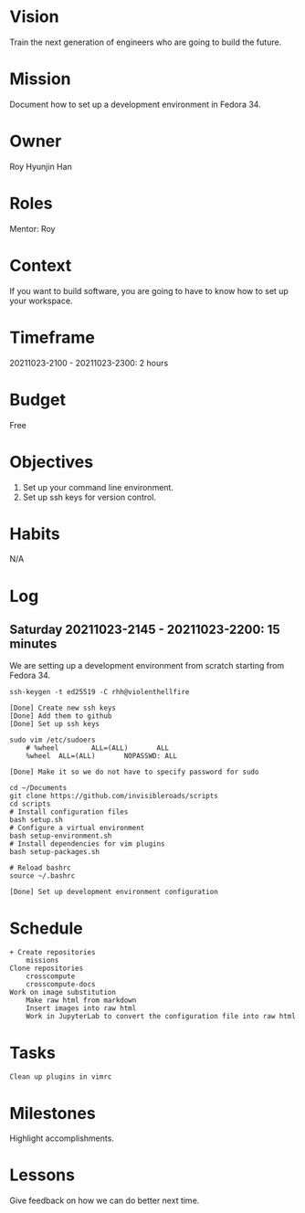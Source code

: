 # Vision
Train the next generation of engineers who are going to build the future.

# Mission
Document how to set up a development environment in Fedora 34.

# Owner
Roy Hyunjin Han

# Roles
Mentor: Roy

# Context
If you want to build software, you are going to have to know how to set up your workspace.

# Timeframe
20211023-2100 - 20211023-2300: 2 hours

# Budget
Free

# Objectives
1. Set up your command line environment.
2. Set up ssh keys for version control.

# Habits
N/A

# Log

## Saturday 20211023-2145 - 20211023-2200: 15 minutes

We are setting up a development environment from scratch starting from Fedora 34.

```
ssh-keygen -t ed25519 -C rhh@violenthellfire
```

	[Done] Create new ssh keys
	[Done] Add them to github
	[Done] Set up ssh keys

	sudo vim /etc/sudoers
		# %wheel        ALL=(ALL)       ALL
		%wheel  ALL=(ALL)       NOPASSWD: ALL

	[Done] Make it so we do not have to specify password for sudo

	cd ~/Documents
	git clone https://github.com/invisibleroads/scripts
	cd scripts
    # Install configuration files
	bash setup.sh
    # Configure a virtual environment
	bash setup-environment.sh
    # Install dependencies for vim plugins
	bash setup-packages.sh

    # Reload bashrc
    source ~/.bashrc

    [Done] Set up development environment configuration

# Schedule

    + Create repositories
        missions
    Clone repositories
        crosscompute
        crosscompute-docs
    Work on image substitution
        Make raw html from markdown
        Insert images into raw html
        Work in JupyterLab to convert the configuration file into raw html

# Tasks

    Clean up plugins in vimrc

# Milestones
Highlight accomplishments.

# Lessons
Give feedback on how we can do better next time.
